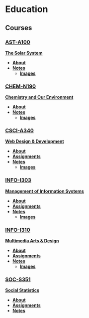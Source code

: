 # **Education**

## **Courses**

### **[AST-A100](/a100)**
**[The Solar System]()**

- **[About](/a100/)**
- **[Notes](/a100/notes)**
  - **[Images](/a100/notes/images)**

### **[CHEM-N190](/n190)**
**[Chemistry and Our Environment](https://iu.instructure.com/courses/1792754)**

- **[About](/n190/)**
- **[Notes](/n190/notes)**
  - **[Images](/n190/notes/images)**

### **[CSCI-A340](/a340)**
**[Web Design & Development](https://iu.instructure.com/courses/1815301)**

- **[About](/a340/)**
- **[Assignments](/a340/assignments)**
- **[Notes](/a340/notes)**
  - **[Images](/a340/notes/images)**

### **[INFO-I303](/i303)**
**[Management of Information Systems](https://iu.instructure.com/courses/1792645)**

- **[About](/i303/)**
- **[Assignments](/i303/assignments)**
- **[Notes](/i303/notes)**
  - **[Images](/i303/notes/images)**

### **[INFO-I310](/i310)**
**[Multimedia Arts & Design](https://iu.instructure.com/courses/1847818)**

- **[About](/i310/)**
- **[Assignments](/i310/assignments)**
- **[Notes](/i310/notes)**
  - **[Images](/i310/notes/images)**


### **[SOC-S351](/s351)**
**[Social Statistics](https://iu.instructure.com/courses/1846514)**

- **[About](/s351/)**
- **[Assignments](/s351/assignments)**
- **[Notes](/s351/notes)**



